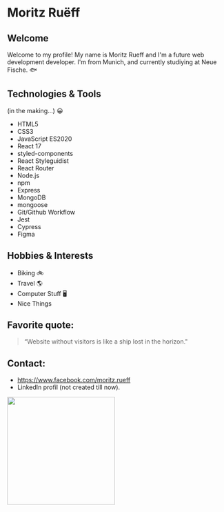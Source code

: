 # Moritz Ruëff

## Welcome 

Welcome to my profile! My name is Moritz Rueff and I'm a future web development developer. I'm from Munich, and currently studiying at Neue Fische. :fish:

## Technologies & Tools

(in the making...) :grinning:

- HTML5
- CSS3
- JavaScript ES2020
- React 17
- styled-components
- React Styleguidist
- React Router
- Node.js
- npm
- Express
- MongoDB
- mongoose
- Git/Github Workflow
- Jest
- Cypress   
- Figma   
 
## Hobbies & Interests
- Biking :bike:
- Travel :earth_americas:
- Computer Stuff :desktop_computer: 
- Nice Things	

## Favorite quote:
> “Website without visitors is like a ship lost in the horizon."

## Contact: 
- https://www.facebook.com/moritz.rueff
- LinkedIn profil (not created till now).

<img src = "https://user-images.githubusercontent.com/93935623/140906399-9f446675-6207-4864-af60-af15a71c60bc.jpg" width= "250" height= "250">

